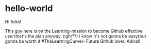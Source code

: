 # hello-world

Hi folks!

This guy here is on the Learning-mission to become Github effective user(that's the plan anyway, right??)
I know It's not gonna be easy(but gonna be worth it #TheLearningCurve)- Future Github lover. Adios!!
